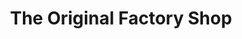 ---
title: "The Original Factory Shop"
url: /bury-st-edmunds/the-original-factory-shop/
shop: shop
---